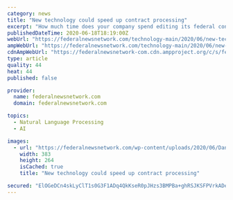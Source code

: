```yaml
---
category: news
title: "New technology could speed up contract processing"
excerpt: "How much time does your company spend editing its federal contracts for the myriad of regulations that might apply? This vendor claims you can cut that by 90%."
publishedDateTime: 2020-06-18T18:19:00Z
webUrl: "https://federalnewsnetwork.com/technology-main/2020/06/new-technology-could-speed-up-contract-processing/"
ampWebUrl: "https://federalnewsnetwork.com/technology-main/2020/06/new-technology-could-speed-up-contract-processing/amp/"
cdnAmpWebUrl: "https://federalnewsnetwork-com.cdn.ampproject.org/c/s/federalnewsnetwork.com/technology-main/2020/06/new-technology-could-speed-up-contract-processing/amp/"
type: article
quality: 44
heat: 44
published: false

provider:
  name: federalnewsnetwork.com
  domain: federalnewsnetwork.com

topics:
  - Natural Language Processing
  - AI

images:
  - url: "https://federalnewsnetwork.com/wp-content/uploads/2020/06/Dan-Broderick-e1592501812161.jpeg"
    width: 383
    height: 264
    isCached: true
    title: "New technology could speed up contract processing"

secured: "ElOGeDCn4skLyClT1s0G3F1ADq4QkKseR0pJHzs3BMPBa+ghRSJKSFPVrkADexAwULuUfMJQt538op5RZ8dQAU/aRLMFY9Lp/RIhOg3/+KUVLzO9lGxhdS1yJSv3hH65aj/UNyU+kocsxwV4a9wDio70q0bZMyabtGPiWh7d4PzCmC9cnD3Lzt0a5TQPSRjTXUvztfYT2pmiIil05MduoKE2tQptAPDz/ytDSnn1wF46rGS4JdqHHow76imW6/X5AnsU4jJdbZWJAEGETFYPrl04L4QQEBPS+KyPMZ0Owhy0j2gA4u2fjzS+PKLw9Mzo1jvN7z4B9YsPNPPAaHoRvg==;0h5jl7FqQR5hPZwGhcA0eQ=="
---
```


